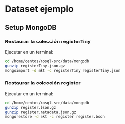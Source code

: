Dataset ejemplo
===============

Setup MongoDB
-------------

### Restaurar la colección registerTiny
Ejecutar en un terminal:
```bash
cd /home/centos/nosql-src/data/mongodb
gunzip registerTiny.json.gz
mongoimport -d mkt -c registerTiny registerTiny.json
```

### Restaurar la colección register
Ejecutar en un terminal:
```bash
cd /home/centos/nosql-src/data/mongodb
gunzip register.bson.gz
gunzip register.metadata.json.gz
mongorestore -d mkt -c register register.bson
```


